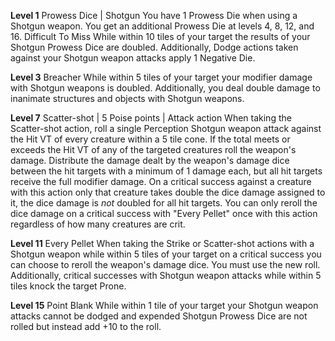 **Level 1**
Prowess Dice | Shotgun
	You have 1 Prowess Die when using a Shotgun weapon. You get an additional Prowess Die at levels 4, 8, 12, and 16.
Difficult To Miss
	While within 10 tiles of your target the results of your Shotgun Prowess Dice are doubled. Additionally, Dodge actions taken against your Shotgun weapon attacks apply 1 Negative Die.

**Level 3**
Breacher
	While within 5 tiles of your target your modifier damage with Shotgun weapons is doubled. Additionally, you deal double damage to inanimate structures and objects with Shotgun weapons.

**Level 7**
Scatter-shot | 5 Poise points | Attack action
	When taking the Scatter-shot action, roll a single Perception Shotgun weapon attack against the Hit VT of every creature within a 5 tile cone. If the total meets or exceeds the Hit VT of any of the targeted creatures roll the weapon's damage. Distribute the damage dealt by the weapon's damage dice between the hit targets with a minimum of 1 damage each, but all hit targets receive the full modifier damage. On a critical success against a creature with this action only that creature takes double the dice damage assigned to it, the dice damage is *not* doubled for all hit targets. You can only reroll the dice damage on a critical success with "Every Pellet" once with this action regardless of how many creatures are crit.

**Level 11**
Every Pellet
	When taking the Strike or Scatter-shot actions with a Shotgun weapon while within 5 tiles of your target on a critical success you can choose to reroll the weapon's damage dice. You must use the new roll. Additionally, critical successes with Shotgun weapon attacks while within 5 tiles knock the target Prone.

**Level 15**
Point Blank
	While within 1 tile of your target your Shotgun weapon attacks cannot be dodged and expended Shotgun Prowess Dice are not rolled but instead add +10 to the roll.